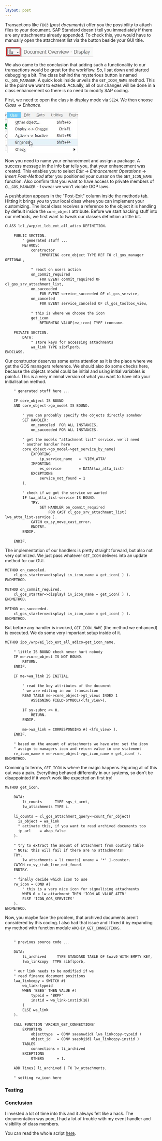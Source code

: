 ```yaml
---
layout: post
---
```


Transactions like `FB03` (*post documents*) offer you the possibility to attach files to your document. 
SAP Standard doesn't tell you immediately if there are any attachments already appended. 
To check this, you would have to manually open the attachment list via the button beside your GUI title.

![the GOS button](../img/assets/gos_button_empty.jpg)

We also came to the conclusion that adding such a functionality to our transactions would be great for the workflow. 
So, I sat down and started debugging a bit. The class behind the mysterious button is named `CL_GOS_MANAGER`. A quick look inside
unveils the `GET_ICON_NAME` method. This is the point we want to extend. Actually, all of our changes will be done in a class enhancement so there is no need to modify SAP coding.

First, we need to open the class in display mode via `SE24`. We then choose *Class* -> *Enhance*.

![the GOS button](../img/assets/gos_enhance_class.jpg)

Now you need to name your enhancement and assign a package. A success message in the info bar tells you, that your enhancement was created. This enables you to select *Edit* -> *Enhancement Operations* -> *Insert Post-Method* after you positioned your cursor on the `GET_ICON_NAME` function. Also confirm that you want to have access to private members of `CL_GOS_MANAGER` - I swear we won't violate OOP laws. 

A pushbutton appears in the "Post-Exit" column inside the methods tab. Hitting it brings you to your local class where you can implement your customizing. The local class receives a reference to the object it is handling by default inside the `core_object` attribute. Before we start hacking stuff into our methods, we first want to tweak our classes definition a little bit.

``` abap
CLASS lcl_/wrp/ei_lcb_ext_all_adico DEFINITION.
	
	PUBLIC SECTION.
		" generated stuff ...
		METHODS:
			constructor 
				IMPORTING core_object TYPE REF TO cl_gos_manager OPTIONAL,
			
			" react on users action
			on_commit_required 
				FOR EVENT commit_required OF cl_gos_srv_attachment_list,
			on_succeeded 
				FOR EVENT service_succeeded OF cl_gos_service,
			on_canceled 
				FOR EVENT service_canceled OF cl_gos_toolbox_view,
			
			" this is where we choose the icon
			get_icon
	      		RETURNING VALUE(rw_icon) TYPE iconname.

	PRIVATE SECTION.
		DATA:
		  	" store keys for accessing attachments
		    wa_link TYPE sibflporb.
ENDCLASS.
```

Our constructor deserves some extra attention as it is the place where we get the GOS managers reference. We should also do some checks here, 
because the objects model could be initial and using initial variables is painful. This is a very minimal version of what you want to 
have into your initialisation method.

``` abap
	" generated stuff here ...
	
	IF core_object IS BOUND
	AND core_object->go_model IS BOUND.
		
		" you can probably specify the objects directly somehow
		SET HANDLER:
			on_canceled  FOR ALL INSTANCES,
			on_succeeded FOR ALL INSTANCES.
		
		" get the models "attachment list" service. we'll need 
		" another handler here
		core_object->go_model->get_service_by_name(
	   		EXPORTING
				ip_service_name   = 'VIEW_ATTA'
			IMPORTING
				es_service        = DATA(lwa_atta_list)
			EXCEPTIONS
				service_not_found = 1
	    ).
	    
	    " check if we got the service we wanted
	    IF lwa_atta_list-service IS BOUND.
	    	TRY.
	    		SET HANDLER on_commit_required 
	    			FOR CAST cl_gos_srv_attachment_list( lwa_atta_list-service ).
	    	CATCH cx_sy_move_cast_error.
	    	ENDTRY.
	    ENDIF.
		
	ENDIF.
```

The implementation of our handlers is pretty straight forward, but also not very optimized. We just pass whatever `GET_ICON` delivers into an update method for our GUI.

``` abap
METHOD on_canceled.
	cl_gos_starter=>display( iv_icon_name = get_icon( ) ).
ENDMETHOD.
  
METHOD on_commit_required.
	cl_gos_starter=>display( iv_icon_name = get_icon( ) ).
ENDMETHOD.

METHOD on_succeeded.
	cl_gos_starter=>display( iv_icon_name = get_icon( ) ).
ENDMETHOD.
```

But before any handler is invoked, `GET_ICON_NAME` (the method we enhanced) is executed. We do some very important setup inside of it.  

``` abap
METHOD ipo_/wrp/ei_lcb_ext_all_adico~get_icon_name.
	
	" little IS BOUND check never hurt nobody
	IF me->core_object IS NOT BOUND.
		RETURN.
	ENDIF.
	
	IF me->wa_link IS INITIAL.
		
		" read the key attributes of the document 
		" we are editing in our transaction
		READ TABLE me->core_object->gt_views INDEX 1
			ASSIGNING FIELD-SYMBOL(<lfs_view>).
			
		IF sy-subrc <> 0.
			RETURN.
		ENDIF.
	
		me->wa_link = CORRESPONDING #( <lfs_view> ).
	ENDIF.
	
	" based on the amount of attachments we have atm: set the icon
	" assign to managers icon and return value in one statement
	rv_icon_name = me->core_object->go_icon_name = get_icon( ).
ENDMETHOD.
```

Comming to terms, `GET_ICON` is where the magic happens. Figuring all of this out was a pain. Everything behaved differently in our systems, so don't be disappointed if it won't work like expected on first try!

``` abap
METHOD get_icon.
	
	DATA:
		li_counts      TYPE sgs_t_acnt,
		lw_attachments TYPE i.
	
	li_counts = cl_gos_attachment_query=>count_for_object(
      is_object = wa_link
      " activate this, if you want to read archived documents too
      ip_arl    = abap_false
    ).
	
	" try to extract the amount of attachment from couting table
	" NOTE: this will fail if there are no attachments!
	TRY.
		lw_attachments = li_counts[ uname = '*' ]-counter.
	CATCH cx_sy_itab_line_not_found.
	ENDTRY.
	
	" finally decide which icon to use
	rw_icon = COND #(
		" this is a very nice icon for signalising attachments
		WHEN 0 < lw_attachment THEN 'ICON_WD_VALUE_ATTR'
		ELSE 'ICON_GOS_SERVICES'
	).
ENDMETHOD.
```

Now, you maybe face the problem, that archived documents aren't considered by this coding. I also had that issue and I fixed it by expanding my method with function module `ARCHIV_GET_CONNECTIONS`.

``` abap
	
	" previous source code ...
	
	DATA:
		li_archived 	TYPE STANDARD TABLE OF toav0 WITH EMPTY KEY,
		lwa_linkcopy  TYPE sibflporb,
		
	" our link needs to be modified if we 
	" read finance document positions
	lwa_linkcopy = SWITCH #(
		wa_link-typeid
		WHEN 'BSEG' THEN VALUE #(
			typeid = 'BKPF'
			instid = wa_link-instid(18)
		)
		ELSE wa_link
	).
	
	CALL FUNCTION 'ARCHIV_GET_CONNECTIONS'
		EXPORTING
			objecttype  = CONV saeanwdid( lwa_linkcopy-typeid )
			object_id   = CONV saeobjid( lwa_linkcopy-instid )
		TABLES
			connections = li_archived
		EXCEPTIONS
			OTHERS      = 1.
	
	ADD lines( li_archived ) TO lw_attachments.
	
	" setting rw_icon here
```

### Testing

### Conclusion

I invested a lot of time into this and it always felt like a hack. The documentation was poor, I had a lot of trouble with my event handler and visibility of class members.

You can read the whole script [here]().